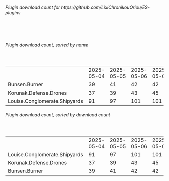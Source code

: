 <h6>Plugin download count for https://github.com/LixiChronikouOriou/ES-plugins</h6><br>
<br>
<h6>Plugin download count, sorted by name</h6><sub><sup><br>
<table>
	<tr>
		<td></td>
		<td>2025-05-04</td>
		<td>2025-05-05</td>
		<td>2025-05-06</td>
		<td>2025-05-07</td>
		<td>2025-05-08</td>
		<td>2025-05-09</td>
		<td>2025-05-10</td>
		<td>today +</td>
	</tr>
	<tr>
		<td>Bunsen.Burner</td>
		<td>39</td>
		<td>41</td>
		<td>42</td>
		<td>42</td>
		<td>42</td>
		<td>44</td>
		<td>46</td>
		<td>+ 2</td>
	</tr>
	<tr>
		<td>Korunak.Defense.Drones</td>
		<td>37</td>
		<td>39</td>
		<td>43</td>
		<td>45</td>
		<td>46</td>
		<td>48</td>
		<td>50</td>
		<td>+ 2</td>
	</tr>
	<tr>
		<td>Louise.Conglomerate.Shipyards</td>
		<td>91</td>
		<td>97</td>
		<td>101</td>
		<td>101</td>
		<td>102</td>
		<td>106</td>
		<td>109</td>
		<td>+ 3</td>
	</tr>
</table>
</sub></sup>
<h6>Plugin download count, sorted by download count</h6><sub><sup><br>
<table>
	<tr>
		<td></td>
		<td>2025-05-04</td>
		<td>2025-05-05</td>
		<td>2025-05-06</td>
		<td>2025-05-07</td>
		<td>2025-05-08</td>
		<td>2025-05-09</td>
		<td>2025-05-10</td>
		<td>today +</td>
	</tr>
	<tr>
		<td>Louise.Conglomerate.Shipyards</td>
		<td>91</td>
		<td>97</td>
		<td>101</td>
		<td>101</td>
		<td>102</td>
		<td>106</td>
		<td>109</td>
		<td>+ 3</td>
	</tr>
	<tr>
		<td>Korunak.Defense.Drones</td>
		<td>37</td>
		<td>39</td>
		<td>43</td>
		<td>45</td>
		<td>46</td>
		<td>48</td>
		<td>50</td>
		<td>+ 2</td>
	</tr>
	<tr>
		<td>Bunsen.Burner</td>
		<td>39</td>
		<td>41</td>
		<td>42</td>
		<td>42</td>
		<td>42</td>
		<td>44</td>
		<td>46</td>
		<td>+ 2</td>
	</tr>
</table>
</sub></sup>
